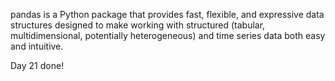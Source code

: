 pandas is a Python package that provides fast, flexible, and expressive data structures designed to make working with structured (tabular, multidimensional, potentially heterogeneous) and time series data both easy and intuitive.



Day 21 done!